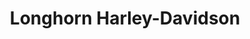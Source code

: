 ---
title: "Longhorn Harley-Davidson"
url: /grand-prairie/longhorn-harley-davidson/
shop: Motorrad
---